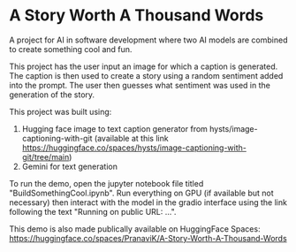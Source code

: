 # A Story Worth A Thousand Words
A project for AI in software development where two AI models are combined to create something cool and fun.

This project has the user input an image for which a caption is generated. The caption is then used to create a story using a random sentiment added into the prompt. The user then guesses what sentiment was used in the generation of the story. 

This project was built using: 
1) Hugging face image to text caption generator from hysts/image-captioning-with-git (available at this link https://huggingface.co/spaces/hysts/image-captioning-with-git/tree/main)
2) Gemini for text generation

To run the demo, open the jupyter notebook file titled "BuildSomethingCool.ipynb". Run everything on GPU (if available but not necessary) then interact with the model in the gradio interface using the link following the text "Running on public URL: ...".

This demo is also made publically available on HuggingFace Spaces: https://huggingface.co/spaces/PranaviK/A-Story-Worth-A-Thousand-Words 
